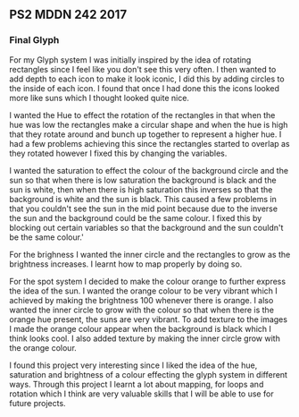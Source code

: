 ## PS2 MDDN 242 2017

### Final Glyph

For my Glyph system I was initially inspired by the idea of rotating rectangles since I feel like you don't see this very often. I then wanted to add depth to each icon to make it look iconic, I did this by adding circles to the inside of each icon. I found that once I had done this the icons looked more like suns which I thought looked quite nice. 

I wanted the Hue to effect the rotation of the rectangles in that when the hue was low the rectangles make a circular shape and when the hue is high that they rotate around and bunch up together to represent a higher hue. I had a few problems achieving this since the rectangles started to overlap as they rotated however I fixed this by changing the variables. 

I wanted the saturation to effect the colour of the background circle and the sun so that when there is low saturation the background is black and the sun is white, then when there is high saturation this inverses so that the background is white and the sun is black. This caused a few problems in that you couldn't see the sun in the mid point because due to the inverse the sun and the background could be the same colour. I fixed this by blocking out certain variables so that the background and the sun couldn't be the same colour.'

For the brighness I wanted the inner circle and the rectangles to grow as the brightness increases. I learnt how to map properly by doing so. 

For the spot system I decided to make the colour orange to further express the idea of the sun. I wanted the orange colour to be very vibrant which I achieved by making the brightness 100 whenever there is orange. I also wanted the inner circle to grow with the colour so that when there is the orange hue present, the suns are very vibrant. To add texture to the images I made the orange colour appear when the background is black which I think looks cool. I also added texture by making the inner circle grow with the orange colour. 

I found this project very interesting since I liked the idea of the hue, saturation and brightness of a colour effecting the glyph system in different ways. Through this project I learnt a lot about mapping, for loops and rotation which I think are very valuable skills that I will be able to use for future projects. 

